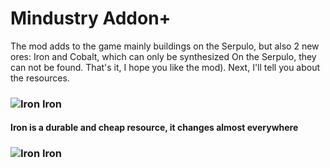 # Mindustry Addon+
The mod adds to the game mainly buildings on the Serpulo, but also 2 new ores: Iron and Cobalt, which can only be synthesized On the Serpulo, they can not be found. That's it, I hope you like the mod). Next, I'll tell you about the resources.
### ![Iron](https://github.com/Kitrr1x/Mindustry-Addon/blob/master/sprites/Ore/Iron.png) Iron 
#### Iron is a durable and cheap resource, it changes almost everywhere
### ![Iron](https://github.com/Kitrr1x/Mindustry-Addon/blob/master/sprites/Ore/Iron.png) Iron 
